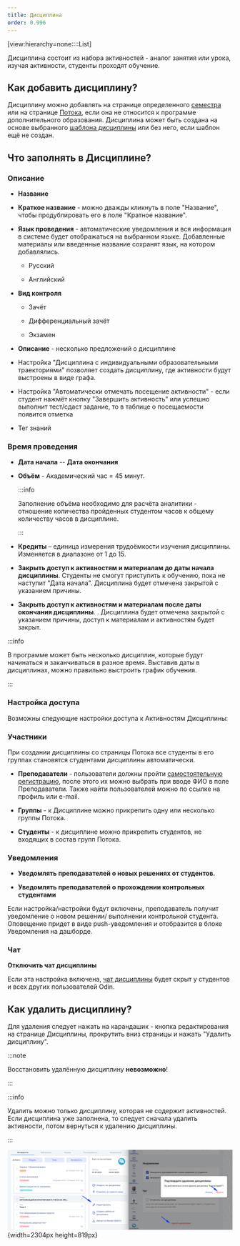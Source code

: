 ```yaml
---
title: Дисциплина
order: 0.996
---
```


[view:hierarchy=none::::List]

Дисциплина состоит из набора активностей - аналог занятия или урока, изучая активности, студенты проходят обучение.

## **Как добавить дисциплину?**

Дисциплину можно добавлять на странице определенного [семестра](https://informa.gitbook.io/odin/struktura/programma/programma-osnovnogo-obrazovaniya/dobavlenie-semestra) или на странице [Потока](https://informa.gitbook.io/odin/struktura/programma/programma-dopolnitelnogo-obrazovaniya/dobavlenie-potoka-do), если она не относится к программе дополнительного образования. Дисциплина может быть создана на основе выбранного [шаблона дисциплины](https://informa.gitbook.io/odin/struktura/disciplina/shablon-discipliny) или без него, если шаблон ещё не создан.

## **Что заполнять в Дисциплине?**

### **Описание**

-  **Название**

-  **Краткое название** - можно дважды кликнуть в поле "Название", чтобы продублировать его в поле "Кратное название".

-  **Язык проведения** - автоматические уведомления и вся информация в системе будет отображаться на выбранном языке. Добавленные материалы или введенные название сохранят язык, на котором добавлялись.

   -  Русский

   -  Английский

-  **Вид контроля**

   -  Зачёт

   -  Дифференциальный зачёт

   -  Экзамен

-  **Описание** - несколько предложений о дисциплине

-  Настройка "Дисциплина с индивидуальными образовательными траекториями" позволяет создать дисциплину, где активности будут выстроены в виде графа.

-  Настройка "Автоматически отмечать посещение активности" - если студент нажмёт кнопку "Завершить активность" или успешно выполнит тест/сдаст задание, то в таблице о посещаемости появится отметка

-  Тег знаний

### **Время проведения**

-  **Дата начала** -- **Дата окончания**

-  **Объём** - Академический час = 45 минут.

   :::info 

   Заполнение объёма необходимо для расчёта аналитики - отношение количества пройденных студентом часов к общему количеству часов в дисциплине.

   :::

-  **Кредиты** – единица измерения трудоёмкости изучения дисциплины. Изменяется в диапазоне от 1 до 15.

-  **Закрыть доступ к активностям и материалам до даты начала дисциплины**. Студенты не смогут приступить к обучению, пока не наступит "Дата начала". Дисциплина будет отмечена закрытой с указанием причины.

-  **Закрыть доступ к активностям и материалам после даты окончания дисциплины**. . Дисциплина будет отмечена закрытой с указанием причины, доступ к материалам и активностям будет закрыт.

:::info 

В программе может быть несколько дисциплин, которые будут начинаться и заканчиваться в разное время. Выставив даты в дисциплинах, можно правильно выстроить график обучения.

:::

### **Настройка доступа**

Возможны следующие настройки доступа к Активностям Дисциплины:

### **Участники**

При создании дисциплины со страницы Потока все студенты в его группах становятся студентами дисциплины автоматически.

-  **Преподаватели** - пользователи должны пройти [самостоятельную регистрацию](https://informa.gitbook.io/odin/roli-v-sisteme/registraciya), после этого их можно выбрать при вводе ФИО в поле Преподаватели. Также найти пользователей можно по ссылке на профиль или e-mail.

-  **Группы** - к Дисциплине можно прикрепить одну или несколько группы Потока.

-  **Студенты** - к дисциплине можно прикрепить студентов, не входящих в состав групп Потока.

### **Уведомления**

-  **Уведомлять преподавателей о новых решениях от студентов.**

-  **Уведомлять преподавателей о прохождении контрольных студентами**

Если настройка/настройки будут включены, преподаватель получит уведомление о новом решении/ выполнении контрольной студента. Оповещение придет в виде push-уведомления и отобразится в блоке Уведомления на дашборде.

### **Чат**

**Отключить чат дисциплины**

Если эта настройка включена, [чат дисциплины](https://informa.gitbook.io/odin/kommunikaciya/chat#chat-discipliny) будет скрыт у студентов и всех других пользователей Odin.

## **Как удалить дисциплину?**

Для удаления следует нажать на карандашик - кнопка редактирования на странице Дисциплины, прокрутить вниз страницы и нажать "Удалить дисциплину".

:::note 

Восстановить удалённую дисциплину **невозможно**!

:::

:::info 

Удалить можно только дисциплину, которая не содержит активностей. Если дисциплина уже заполнена, то следует сначала удалить активности, потом вернуться к удалению дисциплины.

:::

![](./disciplina.png){width=2304px height=819px}